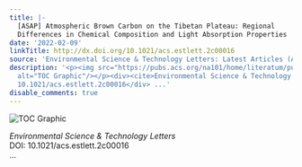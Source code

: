 ```yaml
---
title: |-
  [ASAP] Atmospheric Brown Carbon on the Tibetan Plateau: Regional
  Differences in Chemical Composition and Light Absorption Properties
date: '2022-02-09'
linkTitle: http://dx.doi.org/10.1021/acs.estlett.2c00016
source: 'Environmental Science & Technology Letters: Latest Articles (ACS Publications)'
description: '<p><img src="https://pubs.acs.org/na101/home/literatum/publisher/achs/journals/content/estlcu/0/estlcu.ahead-of-print/acs.estlett.2c00016/20220209/images/medium/ez2c00016_0005.gif"
  alt="TOC Graphic"/></p><div><cite>Environmental Science & Technology Letters</cite></div><div>DOI:
  10.1021/acs.estlett.2c00016</div> ...'
disable_comments: true
---
```

<p><img src="https://pubs.acs.org/na101/home/literatum/publisher/achs/journals/content/estlcu/0/estlcu.ahead-of-print/acs.estlett.2c00016/20220209/images/medium/ez2c00016_0005.gif" alt="TOC Graphic"/></p><div><cite>Environmental Science & Technology Letters</cite></div><div>DOI: 10.1021/acs.estlett.2c00016</div> ...